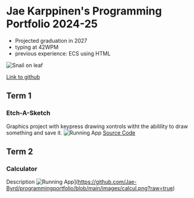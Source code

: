 # Jae Karppinen's Programming Portfolio 2024-25
* Projected graduation in 2027
* typing at 42WPM
* previous experience: ECS using HTML

![Snail on leaf](https://cdn.hswstatic.com/gif/snail-shell.jpg)

[Link to github](https://github.com/) 
  
## Term 1
### Etch-A-Sketch
Graphics project with keypress drawing xontrols witht the abilility to draw something and save it.
![Running App]()
[Source Code]()

## Term 2
### Calculator
Description
![Running App]([)](https://github.com/Jae-Byrd/programmingportfolio/blob/main/images/calcul.png?raw=true)
